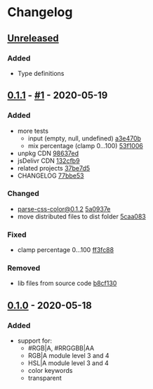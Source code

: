 # Changelog

## [Unreleased]

### Added
- Type definitions

## [0.1.1] - [#1](https://github.com/noeldelgado/mix-css-color/pull/1) - 2020-05-19
### Added
- more tests
  - input (empty, null, undefined) [a3e470b](https://github.com/noeldelgado/mix-css-color/commit/a3e470be08b02274ca6abf17c90444016d014995)
  - mix percentage (clamp 0...100) [53f1006](https://github.com/noeldelgado/mix-css-color/commit/53f1006bcdd258dfea3553c8a3d145eec17e3e00)
- unpkg CDN [98637ed](https://github.com/noeldelgado/mix-css-color/commit/98637edcc53c05f37e945527f912ce42606d5416)
- jsDelivr CDN [132cfb9](https://github.com/noeldelgado/mix-css-color/commit/132cfb9f572bebe9aa527a34b7ec43f823da1d9d)
- related projects [37be7d5](https://github.com/noeldelgado/mix-css-color/commit/37be7d516a6e86eed409c6aa5a93b11a11bc8174)
- CHANGELOG [77bbe53](https://github.com/noeldelgado/mix-css-color/commit/77bbe538a232cd5d2b3f149cedae922a6af1222b)

### Changed
- parse-css-color@0.1.2 [5a0937e](https://github.com/noeldelgado/mix-css-color/commit/5a0937e6558f90457189882bfaddf144c10b6586)
- move distributed files to dist folder [5caa083](https://github.com/noeldelgado/mix-css-color/commit/5caa083f1eb3c786b63db7e27e0f809b62411806)

### Fixed
- clamp percentage 0...100 [ff3fc88](https://github.com/noeldelgado/mix-css-color/commit/ff3fc882232cb0b509ba23654bdc6f4a2bf1eca7)

### Removed
- lib files from source code [b8cf130](https://github.com/noeldelgado/mix-css-color/commit/b8cf130e8802e71171a8cd938880e9e455a9d21f)

## [0.1.0] - 2020-05-18
### Added
- support for:
  - #RGB|A, #RRGGBB|AA
  - RGB|A module level 3 and 4
  - HSL|A module level 3 and 4
  - color keywords
  - transparent

[Unreleased]: https://github.com/noeldelgado/mix-css-color/compare/v0.1.1...HEAD
[0.1.1]: https://github.com/noeldelgado/mix-css-color/compare/v0.1.0...v0.1.1
[0.1.0]: https://github.com/noeldelgado/mix-css-color/releases/tag/v0.1.0
